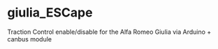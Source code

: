 # giulia_ESCape
Traction Control enable/disable for the Alfa Romeo Giulia via Arduino + canbus module
